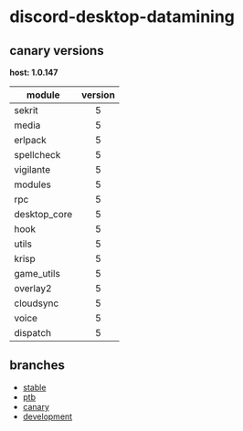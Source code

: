 # discord-desktop-datamining

## canary versions

**host: 1.0.147**

| module | version |
| ------ | :-----: |
| sekrit | 5 |
| media | 5 |
| erlpack | 5 |
| spellcheck | 5 |
| vigilante | 5 |
| modules | 5 |
| rpc | 5 |
| desktop_core | 5 |
| hook | 5 |
| utils | 5 |
| krisp | 5 |
| game_utils | 5 |
| overlay2 | 5 |
| cloudsync | 5 |
| voice | 5 |
| dispatch | 5 |

## branches

- [stable](https://github.com/OpenAsar/discord-desktop-datamining/tree/stable)
- [ptb](https://github.com/OpenAsar/discord-desktop-datamining/tree/ptb)
- [canary](https://github.com/OpenAsar/discord-desktop-datamining/tree/canary)
- [development](https://github.com/OpenAsar/discord-desktop-datamining/tree/development)